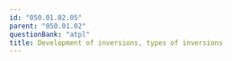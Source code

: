 ```yaml
---
id: "050.01.02.05"
parent: "050.01.02"
questionBank: "atpl"
title: Development of inversions, types of inversions
---
```

